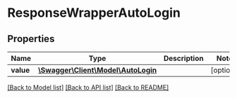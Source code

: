# ResponseWrapperAutoLogin

## Properties
Name | Type | Description | Notes
------------ | ------------- | ------------- | -------------
**value** | [**\Swagger\Client\Model\AutoLogin**](AutoLogin.md) |  | [optional] 

[[Back to Model list]](../README.md#documentation-for-models) [[Back to API list]](../README.md#documentation-for-api-endpoints) [[Back to README]](../README.md)



